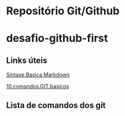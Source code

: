 # Repositório Git/Github
# desafio-github-first


## Links úteis 
[Sintaxe.Basica.Markdown](https://www.markdownguide.org/cheat-sheet/)

[10.comandos.GIT.basicos](https://blog.geekhunter.com.br/comandos-git-mais-utilizados/)

## Lista de comandos dos git



